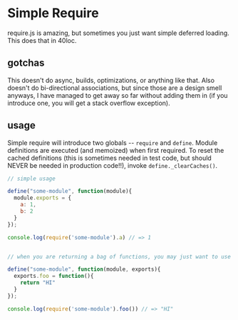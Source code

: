# Simple Require

require.js is amazing, but sometimes you just want simple deferred loading. This does that in 40loc.

## gotchas

This doesn't do async, builds, optimizations, or anything like that. Also doesn't do bi-directional associations, but since those are a design smell anyways, I have managed to get away so far without adding them in (if you introduce one, you will get a stack overflow exception).

## usage

Simple require will introduce two globals -- `require` and `define`. Module definitions are executed (and memoized) when first required. To reset the cached definitions (this is sometimes needed in test code, but should NEVER be needed in production code!!), invoke `define._clearCaches()`.

```javascript
// simple usage

define("some-module", function(module){
  module.exports = {
    a: 1,
    b: 2
  }
});

console.log(require('some-module').a) // => 1


// when you are returning a bag of functions, you may just want to use exports

define("some-module", function(module, exports){
  exports.foo = function(){
    return "HI"
  }
});

console.log(require('some-module').foo()) // => "HI"
```